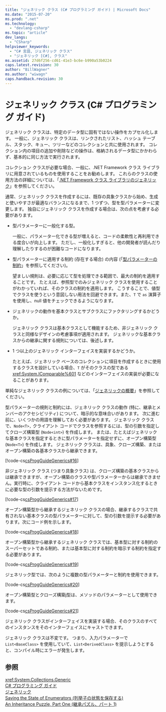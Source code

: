 ```yaml
---
title: "ジェネリック クラス (C# プログラミング ガイド) | Microsoft Docs"
ms.date: "2015-07-20"
ms.prod: ".net"
ms.technology: 
  - "devlang-csharp"
ms.topic: "article"
dev_langs: 
  - "CSharp"
helpviewer_keywords: 
  - "C# 言語, ジェネリック クラス"
  - "ジェネリック [C#], クラス"
ms.assetid: 27d6f256-cd61-41e3-bc6e-b990a53b0224
caps.latest.revision: 30
author: "BillWagner"
ms.author: "wiwagn"
caps.handback.revision: 30
---
```

# ジェネリック クラス (C# プログラミング ガイド)
ジェネリック クラスは、特定のデータ型に固有ではない操作をカプセル化します。  一般に、ジェネリック クラスは、リンクされたリスト、ハッシュ テーブル、スタック、キュー、ツリーなどのコレクションと共に使用されます。  コレクション内の項目の追加や削除などの操作は、格納されるデータ型にかかわらず、基本的に同じ方法で実行されます。  
  
 コレクション クラスが必要な場合、一般に、.NET Framework クラス ライブラリに用意されているものを使用することをお勧めします。  これらのクラスの使用方法の詳細については、「[.NET Framework クラス ライブラリのジェネリック](../../../csharp/programming-guide/generics/generics-in-the-net-framework-class-library.md)」を参照してください。  
  
 通常、ジェネリック クラスを作成するには、既存の具象クラスから始め、生成と使いやすさが最適なバランスになるまで、1 つずつ、型を型パラメーターに変更します。  独自にジェネリック クラスを作成する場合は、次の点を考慮する必要があります。  
  
-   型パラメーターに一般化する型。  
  
     一般に、パラメーター化できる型が増えると、コードの柔軟性と再利用できる度合いが向上します。  ただし、一般化しすぎると、他の開発者が読んだり理解したりするのが困難なコードになります。  
  
-   型パラメーターに適用する制約 \(存在する場合\) の内容 \(「[型パラメーターの制約](../../../csharp/programming-guide/generics/constraints-on-type-parameters.md)」を参照してください\)。  
  
     望ましい規則は、必要に応じて型を処理できる範囲で、最大の制約を適用することです。  たとえば、参照型でのみジェネリック クラスを使用することがわかっていれば、そのクラスの制約を適用します。  こうすることで、値型でクラスを使うという意図しない用法を回避できます。また、`T` で `as` 演算子を使用し、null 値をチェックできるようになります。  
  
-   ジェネリックの動作を基本クラスとサブクラスにファクタリングするかどうか。  
  
     ジェネリック クラスは基本クラスとして機能するため、非ジェネリック クラスと同様なデザインの考慮事項が適用されます。  ジェネリックな基本クラスからの継承に関する規則については、後述します。  
  
-   1 つ以上のジェネリック インターフェイスを実装するかどうか。  
  
     たとえば、ジェネリック ベースのコレクションに項目を作成するときに使用するクラスを設計している場合、`T` がそのクラスの型である <xref:System.IComparable%601> などのインターフェイスの実装が必要になることがあります。  
  
 単純なジェネリック クラスの例については、「[ジェネリックの概要](../../../csharp/programming-guide/generics/introduction-to-generics.md)」を参照してください。  
  
 型パラメーターの規則と制約には、ジェネリック クラスの動作 \(特に、継承とメンバーのアクセシビリティ\) について、暗示的な意味合いがあります。  次に進む前に、いくつかの用語を理解しておく必要があります。  ジェネリック クラスで、`Node<T>,` クライアント コードでクラスを参照するには、型の引数を指定してクローズ構築型 \(`Node<int>`\) を作成します。  または、たとえばジェネリックな基本クラスを指定するときに型パラメーターを指定せずに、オープン構築型 \(`Node<T>`\) を作成します。  ジェネリック クラスは、具象、クローズ構築、またはオープン構築の各基本クラスから継承できます。  
  
 [!code-cs[csProgGuideGenerics#16](../../../csharp/programming-guide/generics/codesnippet/csharp/generic-classes_1.cs)]  
  
 非ジェネリック クラス \(つまり具象クラス\) は、クローズ構築の基本クラスからは継承できますが、オープン構築のクラスや型パラメーターからは継承できません。実行時に、クライアント コードから基本クラスをインスタンス化するときに必要な型の引数を提示する方法がないためです。  
  
 [!code-cs[csProgGuideGenerics#17](../../../csharp/programming-guide/generics/codesnippet/csharp/generic-classes_2.cs)]  
  
 オープン構築型から継承するジェネリック クラスの場合、継承するクラスで共有されない基本クラスの型パラメーターに対して、型の引数を提示する必要があります。次にコード例を示します。  
  
 [!code-cs[csProgGuideGenerics#18](../../../csharp/programming-guide/generics/codesnippet/csharp/generic-classes_3.cs)]  
  
 オープン構築型から継承するジェネリック クラスでは、基本型に対する制約のスーパーセットである制約、または基本型に対する制約を暗示する制約を指定する必要があります。  
  
 [!code-cs[csProgGuideGenerics#19](../../../csharp/programming-guide/generics/codesnippet/csharp/generic-classes_4.cs)]  
  
 ジェネリック型では、次のように複数の型パラメーターと制約を使用できます。  
  
 [!code-cs[csProgGuideGenerics#20](../../../csharp/programming-guide/generics/codesnippet/csharp/generic-classes_5.cs)]  
  
 オープン構築型とクローズ構築j型は、メソッドのパラメーターとして使用できます。  
  
 [!code-cs[csProgGuideGenerics#21](../../../csharp/programming-guide/generics/codesnippet/csharp/generic-classes_6.cs)]  
  
 ジェネリック クラスがインターフェイスを実装する場合、そのクラスのすべてのインスタンスをそのインターフェイスにキャストできます。  
  
 ジェネリック クラスは不変です。  つまり、入力パラメーターで `List<BaseClass>` を使用していて、`List<DerivedClass>` を提示しようとすると、コンパイル時にエラーが発生します。  
  
## 参照  
 <xref:System.Collections.Generic>   
 [C\# プログラミング ガイド](../../../csharp/programming-guide/index.md)   
 [ジェネリック](../../../csharp/programming-guide/generics/index.md)   
 [Saving the State of Enumerators \(列挙子の状態を保存する\)](http://go.microsoft.com/fwlink/?LinkId=112390)   
 [An Inheritance Puzzle, Part One \(継承パズル、パート 1\)](http://go.microsoft.com/fwlink/?LinkId=112380)
